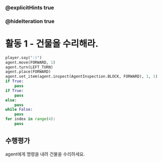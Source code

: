 ### @explicitHints true
### @hideIteration true 
# 활동 1 - 건물을 수리해라.

```python
player.say(":)")
agent.move(FORWARD, 1)
agent.turn(LEFT_TURN)
agent.place(FORWARD)
agent.set_item(agent.inspect(AgentInspection.BLOCK, FORWARD), 1, 1)
if True:
    pass
if True:
    pass
else:
    pass
while False:
    pass
for index in range(4):
    pass
```

## 수행평가
agent에게 명령을 내려 건물을 수리하세요.
